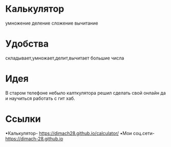 # Калькулятор
умножение
деление 
сложение
вычитание
# Удобства 
складывает,умножает,делит,вычитает большие числа 
# Идея 
В старом телефоне небыло калткулятора решил сделать свой онлайн да и научиться работать с гит хаб.
# Ссылки
•Калькулятор-
https://dimach28.github.io/calculator/
•Мои соц.сети-
https://dimach-28.github.io
